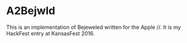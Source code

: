 A2Bejwld
========

This is an implementation of Bejeweled written for the Apple //.  It is my HackFest entry at KansasFest 2016.